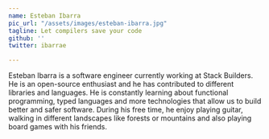 ```yaml
---
name: Esteban Ibarra
pic_url: "/assets/images/esteban-ibarra.jpg"
tagline: Let compilers save your code
github: ''
twitter: ibarrae

---
```

Esteban Ibarra is a software engineer currently working at Stack Builders. He is an open-source enthusiast and he has contributed to different libraries and languages. He is constantly learning about functional programming, typed languages and more technologies that allow us to build better and safer software. During his free time, he enjoy playing guitar, walking in different landscapes like forests or mountains and also playing board games with his friends.